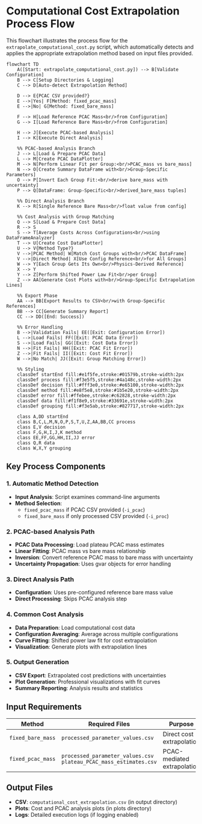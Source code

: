 # Computational Cost Extrapolation Process Flow

This flowchart illustrates the process flow for the
`extrapolate_computational_cost.py` script, which automatically detects
and applies the appropriate extrapolation method based on input files
provided.

```mermaid
flowchart TD
    A([Start: extrapolate_computational_cost.py]) --> B[Validate Configuration]
    B --> C[Setup Directories & Logging]
    C --> D[Auto-detect Extrapolation Method]
    
    D --> E{PCAC CSV provided?}
    E -->|Yes| F[Method: fixed_pcac_mass]
    E -->|No| G[Method: fixed_bare_mass]
    
    F --> H[Load Reference PCAC Mass<br/>from Configuration]
    G --> I[Load Reference Bare Mass<br/>from Configuration]
    
    H --> J[Execute PCAC-based Analysis]
    I --> K[Execute Direct Analysis]
    
    %% PCAC-based Analysis Branch
    J --> L[Load & Prepare PCAC Data]
    L --> M[Create PCAC DataPlotter]
    M --> N[Perform Linear Fit per Group:<br/>PCAC_mass vs bare_mass]
    N --> O[Create Summary DataFrame with<br/>Group-Specific Parameters]
    O --> P[Invert Each Group Fit:<br/>derive bare_mass with uncertainty]
    P --> Q[DataFrame: Group-Specific<br/>derived_bare_mass tuples]
    
    %% Direct Analysis Branch  
    K --> R[Single Reference Bare Mass<br/>float value from config]
    
    %% Cost Analysis with Group Matching
    Q --> S[Load & Prepare Cost Data]
    R --> S
    S --> T[Average Costs Across Configurations<br/>using DataFrameAnalyzer]
    T --> U[Create Cost DataPlotter]
    U --> V{Method Type?}
    V -->|PCAC Method| W[Match Cost Groups with<br/>PCAC DataFrame]
    V -->|Direct Method| X[Use Config Reference<br/>for All Groups]
    W --> Y[Each Group Gets Its Own<br/>Physics-Derived Reference]
    X --> Y
    Y --> Z[Perform Shifted Power Law Fit<br/>per Group]
    Z --> AA[Generate Cost Plots with<br/>Group-Specific Extrapolation Lines]
    
    %% Export Phase
    AA --> BB[Export Results to CSV<br/>with Group-Specific References]
    BB --> CC[Generate Summary Report]
    CC --> DD([End: Success])
    
    %% Error Handling
    B -->|Validation Fails| EE([Exit: Configuration Error])
    L -->|Load Fails| FF([Exit: PCAC Data Error])
    S -->|Load Fails| GG([Exit: Cost Data Error])
    N -->|Fit Fails| HH([Exit: PCAC Fit Error])
    Z -->|Fit Fails| II([Exit: Cost Fit Error])
    W -->|No Match| JJ([Exit: Group Matching Error])
    
    %% Styling
    classDef startEnd fill:#e1f5fe,stroke:#01579b,stroke-width:2px
    classDef process fill:#f3e5f5,stroke:#4a148c,stroke-width:2px
    classDef decision fill:#fff3e0,stroke:#e65100,stroke-width:2px
    classDef method fill:#e8f5e8,stroke:#1b5e20,stroke-width:2px
    classDef error fill:#ffebee,stroke:#c62828,stroke-width:2px
    classDef data fill:#f1f8e9,stroke:#33691e,stroke-width:2px
    classDef grouping fill:#f3e5ab,stroke:#827717,stroke-width:2px
    
    class A,DD startEnd
    class B,C,L,M,N,O,P,S,T,U,Z,AA,BB,CC process
    class E,V decision
    class F,G,H,I,J,K method
    class EE,FF,GG,HH,II,JJ error
    class Q,R data
    class W,X,Y grouping
```

## Key Process Components

### 1. **Automatic Method Detection**
- **Input Analysis**: Script examines command-line arguments
- **Method Selection**: 
  - `fixed_pcac_mass` if PCAC CSV provided (`-i_pcac`)
  - `fixed_bare_mass` if only processed CSV provided (`-i_proc`)

### 2. **PCAC-based Analysis Path**
- **PCAC Data Processing**: Load plateau PCAC mass estimates
- **Linear Fitting**: PCAC mass vs bare mass relationship
- **Inversion**: Convert reference PCAC mass to bare mass with
  uncertainty
- **Uncertainty Propagation**: Uses gvar objects for error handling

### 3. **Direct Analysis Path**
- **Configuration**: Uses pre-configured reference bare mass value
- **Direct Processing**: Skips PCAC analysis step

### 4. **Common Cost Analysis**
- **Data Preparation**: Load computational cost data
- **Configuration Averaging**: Average across multiple configurations
- **Curve Fitting**: Shifted power law fit for cost extrapolation
- **Visualization**: Generate plots with extrapolation lines

### 5. **Output Generation**
- **CSV Export**: Extrapolated cost predictions with uncertainties
- **Plot Generation**: Professional visualizations with fit curves
- **Summary Reporting**: Analysis results and statistics

## Input Requirements

| Method | Required Files | Purpose |
|--------|---------------|---------|
| `fixed_bare_mass` | `processed_parameter_values.csv` | Direct cost extrapolation |
| `fixed_pcac_mass` | `processed_parameter_values.csv`<br/>`plateau_PCAC_mass_estimates.csv` | PCAC-mediated extrapolation |

## Output Files

- **CSV**: `computational_cost_extrapolation.csv` (in output directory)
- **Plots**: Cost and PCAC analysis plots (in plots directory)
- **Logs**: Detailed execution logs (if logging enabled)
